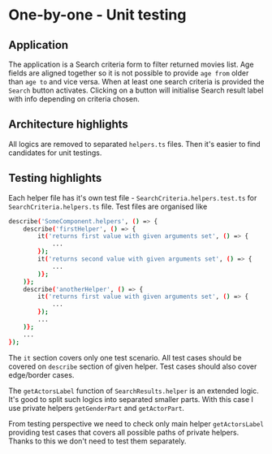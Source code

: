 # One-by-one - Unit testing

## Application

The application is a Search criteria form to filter returned movies list. Age fields are aligned together so it is not possible to provide `age from` older than `age to` and vice versa. When at least one search criteria is provided the `Search` button activates. Clicking on a button will initialise Search result label with info depending on criteria chosen.

## Architecture highlights

All logics are removed to separated `helpers.ts` files. Then it's easier to find candidates for unit testings.

## Testing highlights

Each helper file has it's own test file - `SearchCriteria.helpers.test.ts` for `SearchCriteria.helpers.ts` file. Test files are organised like

```sh
describe('SomeComponent.helpers', () => {
    describe('firstHelper', () => {
        it('returns first value with given arguments set', () => {
            ...
        });
        it('returns second value with given arguments set', () => {
            ...
        )};
    )};
    describe('anotherHelper', () => {
        it('returns first value with given arguments set', () => {
            ...
        });
        ...
    )};
    ...
});
```

The `it` section covers only one test scenario. All test cases should be covered on `describe` section of given helper. Test cases should also cover edge/border cases.

The `getActorsLabel` function of `SearchResults.helper` is an extended logic. It's good to split such logics into separated smaller parts. With this case I use private helpers `getGenderPart` and `getActorPart`.

From testing perspective we need to check only main helper `getActorsLabel` providing test cases that covers all possible paths of private helpers. Thanks to this we don't need to test them separately.
